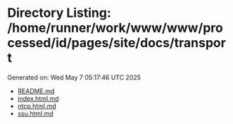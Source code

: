 # Directory Listing: /home/runner/work/www/www/processed/id/pages/site/docs/transport
Generated on: Wed May  7 05:17:46 UTC 2025

- [README.md](README.md)
- [index.html.md](index.html.md)
- [ntcp.html.md](ntcp.html.md)
- [ssu.html.md](ssu.html.md)
